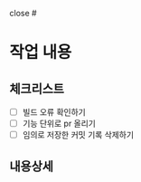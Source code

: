 <!-- 여러개 close 시  Closes #NN, Closes #NN -->
close #

# 작업 내용


## 체크리스트

- [ ] 빌드 오류 확인하기
- [ ] 기능 단위로 pr 올리기
- [ ] 임의로 저장한 커밋 기록 삭제하기

## 내용상세

